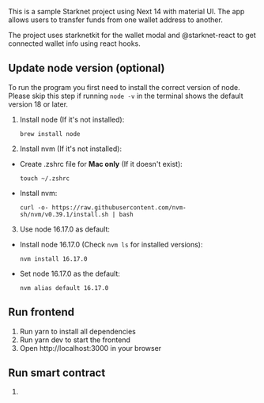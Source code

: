 This is a sample Starknet project using Next 14 with material UI. The app allows users to transfer funds from one wallet address to another.

The project uses starknetkit for the wallet modal and @starknet-react to get connected wallet info using react hooks. 

## Update node version (optional)
To run the program you first need to install the correct version of node. Please skip this step if running `node -v` in the terminal shows the default version 18 or later. 

1. Install node (If it's not installed):

    ```shell
    brew install node
    ```

2. Install nvm (If it's not installed):

-   Create .zshrc file for **Mac only** (If it doesn't exist):
    ```shell
    touch ~/.zshrc
    ```
-   Install nvm:
    ```shell
    curl -o- https://raw.githubusercontent.com/nvm-sh/nvm/v0.39.1/install.sh | bash
    ```

3. Use node 16.17.0 as default:

-   Install node 16.17.0 (Check `nvm ls` for installed versions):

    ```shell
    nvm install 16.17.0
    ```

-   Set node 16.17.0 as the default:
    ```shell
    nvm alias default 16.17.0
    ```

## Run frontend

1. Run yarn to install all dependencies
2. Run yarn dev to start the frontend
3. Open http://localhost:3000 in your browser

## Run smart contract

1. 
